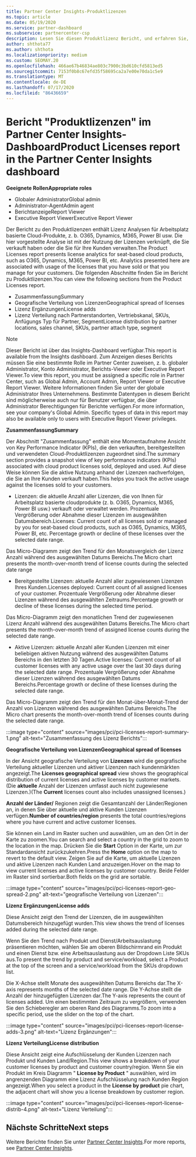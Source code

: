 ```yaml
---
title: Partner Center Insights-Produktlizenzen
ms.topic: article
ms.date: 05/19/2020
ms.service: partner-dashboard
ms.subservice: partnercenter-csp
description: Lesen Sie diesen Produktlizenz Bericht, und erfahren Sie, wie Sie mit den lizenzierten (oder Arbeitsplatz basierten) cloudprodukten verbessern, die Sie für Ihre Kunden verkaufen oder verwalten.
author: shthota77
ms.author: shthota
ms.localizationpriority: medium
ms.custom: SEOMAY.20
ms.openlocfilehash: 466ae67b46834ae803c7900c3bd610cfd5813ed5
ms.sourcegitcommit: 7153f0b8c67efd35f58695ca2a7e00e70da1c5e9
ms.translationtype: MT
ms.contentlocale: de-DE
ms.lasthandoff: 07/17/2020
ms.locfileid: "86436659"
---
```

# <a name="product-licenses-report-in-the-partner-center-insights-dashboard"></a><span data-ttu-id="4201b-103">Bericht "Produktlizenzen" im Partner Center Insights-Dashboard</span><span class="sxs-lookup"><span data-stu-id="4201b-103">Product Licenses report in the Partner Center Insights dashboard</span></span>

<span data-ttu-id="4201b-104">**Geeignete Rollen**</span><span class="sxs-lookup"><span data-stu-id="4201b-104">**Appropriate roles**</span></span>
- <span data-ttu-id="4201b-105">Globaler Administrator</span><span class="sxs-lookup"><span data-stu-id="4201b-105">Global admin</span></span>
- <span data-ttu-id="4201b-106">Administrator-Agent</span><span class="sxs-lookup"><span data-stu-id="4201b-106">Admin agent</span></span>
- <span data-ttu-id="4201b-107">Berichtanzeige</span><span class="sxs-lookup"><span data-stu-id="4201b-107">Report Viewer</span></span>
- <span data-ttu-id="4201b-108">Executive Report Viewer</span><span class="sxs-lookup"><span data-stu-id="4201b-108">Executive Report Viewer</span></span>

<span data-ttu-id="4201b-109">Der Bericht zu den Produktlizenzen enthält Lizenz Analysen für Arbeitsplatz basierte Cloud-Produkte, z. b. O365, Dynamics, M365, Power BI usw. Die hier vorgestellte Analyse ist mit der Nutzung der Lizenzen verknüpft, die Sie verkauft haben oder die Sie für Ihre Kunden verwalten.</span><span class="sxs-lookup"><span data-stu-id="4201b-109">The Product Licenses report presents license analytics for seat-based cloud products, such as O365, Dynamics, M365, Power BI, etc. Analytics presented here are associated with usage of the licenses that you have sold or that you manage for your customers.</span></span> <span data-ttu-id="4201b-110">Die folgenden Abschnitte finden Sie im Bericht zu Produktlizenzen.</span><span class="sxs-lookup"><span data-stu-id="4201b-110">You can view the following sections from the Product Licenses report.</span></span>

- <span data-ttu-id="4201b-111">Zusammenfassung</span><span class="sxs-lookup"><span data-stu-id="4201b-111">Summary</span></span>
- <span data-ttu-id="4201b-112">Geografische Verteilung von Lizenzen</span><span class="sxs-lookup"><span data-stu-id="4201b-112">Geographical spread of licenses</span></span>
- <span data-ttu-id="4201b-113">Lizenz Ergänzungen</span><span class="sxs-lookup"><span data-stu-id="4201b-113">License adds</span></span>
- <span data-ttu-id="4201b-114">Lizenz Verteilung nach Partnerstandorten, Vertriebskanal, SKUs, Anfügungs Typ für Partner, Segment</span><span class="sxs-lookup"><span data-stu-id="4201b-114">License distribution by partner locations, sales channel, SKUs, partner attach type, segment</span></span>

 > [!NOTE]
 > <span data-ttu-id="4201b-115">Dieser Bericht ist über das Insights-Dashboard verfügbar.</span><span class="sxs-lookup"><span data-stu-id="4201b-115">This report is available from the Insights dashboard.</span></span> <span data-ttu-id="4201b-116">Zum Anzeigen dieses Berichts müssen Sie eine bestimmte Rolle im Partner Center zuweisen, z. b. globaler Administrator, Konto Administrator, Berichts-Viewer oder Executive Report Viewer.</span><span class="sxs-lookup"><span data-stu-id="4201b-116">To view this report, you must be assigned a specific role in Partner Center, such as Global Admin, Account Admin, Report Viewer or Executive Report Viewer.</span></span> <span data-ttu-id="4201b-117">Weitere Informationen finden Sie unter der globale Administrator Ihres Unternehmens. Bestimmte Datentypen in diesem Bericht sind möglicherweise auch nur für Benutzer verfügbar, die über Administrator Berechtigungen für Berichte verfügen.</span><span class="sxs-lookup"><span data-stu-id="4201b-117">For more information, see your company's Global Admin. Specific types of data in this report may also be available only to users with Executive Report Viewer privileges.</span></span>

<span data-ttu-id="4201b-118">**Zusammenfassung**</span><span class="sxs-lookup"><span data-stu-id="4201b-118">**Summary**</span></span>

<span data-ttu-id="4201b-119">Der Abschnitt "Zusammenfassung" enthält eine Momentaufnahme Ansicht von Key Performance Indicator (KPIs), die den verkauften, bereitgestellten und verwendeten Cloud-Produktlizenzen zugeordnet sind.</span><span class="sxs-lookup"><span data-stu-id="4201b-119">The summary section provides a snapshot view of key performance indicators (KPIs) associated with cloud product licenses sold, deployed and used.</span></span> <span data-ttu-id="4201b-120">Auf diese Weise können Sie die aktive Nutzung anhand der Lizenzen nachverfolgen, die Sie an Ihre Kunden verkauft haben.</span><span class="sxs-lookup"><span data-stu-id="4201b-120">This helps you track the active usage against the licenses sold to your customers.</span></span>

- <span data-ttu-id="4201b-121">Lizenzen: die aktuelle Anzahl aller Lizenzen, die von Ihnen für Arbeitsplatz basierte cloudprodukte (z. b. O365, Dynamics, M365, Power BI usw.) verkauft oder verwaltet werden. Prozentuale Vergrößerung oder Abnahme dieser Lizenzen im ausgewählten Datumsbereich.</span><span class="sxs-lookup"><span data-stu-id="4201b-121">Licenses: Current count of all licenses sold or managed by you for seat-based cloud products, such as O365, Dynamics, M365, Power BI, etc. Percentage growth or decline of these licenses over the selected date range.</span></span>

<span data-ttu-id="4201b-122">Das Micro-Diagramm zeigt den Trend für den Monatsvergleich der Lizenz Anzahl während des ausgewählten Datums Bereichs.</span><span class="sxs-lookup"><span data-stu-id="4201b-122">The Micro chart presents the month-over-month trend of license counts during the selected date range</span></span>

- <span data-ttu-id="4201b-123">Bereitgestellte Lizenzen: aktuelle Anzahl aller zugewiesenen Lizenzen Ihres Kunden.</span><span class="sxs-lookup"><span data-stu-id="4201b-123">Licenses deployed: Current count of all assigned licenses of your customer.</span></span>
<span data-ttu-id="4201b-124">Prozentuale Vergrößerung oder Abnahme dieser Lizenzen während des ausgewählten Zeitraums.</span><span class="sxs-lookup"><span data-stu-id="4201b-124">Percentage growth or decline of these licenses during the selected time period.</span></span>

<span data-ttu-id="4201b-125">Das Micro-Diagramm zeigt den monatlichen Trend der zugewiesenen Lizenz Anzahl während des ausgewählten Datums Bereichs.</span><span class="sxs-lookup"><span data-stu-id="4201b-125">The Micro chart presents the month-over-month trend of assigned license counts during the selected date range.</span></span>

- <span data-ttu-id="4201b-126">Aktive Lizenzen: aktuelle Anzahl aller Kunden Lizenzen mit einer beliebigen aktiven Nutzung während des ausgewählten Datums Bereichs in den letzten 30 Tagen.</span><span class="sxs-lookup"><span data-stu-id="4201b-126">Active licenses: Current count of all customer licenses with any active usage over the last 30 days during the selected date range.</span></span>
<span data-ttu-id="4201b-127">Prozentuale Vergrößerung oder Abnahme dieser Lizenzen während des ausgewählten Datums Bereichs.</span><span class="sxs-lookup"><span data-stu-id="4201b-127">Percentage growth or decline of these licenses during the selected date range.</span></span>

<span data-ttu-id="4201b-128">Das Micro-Diagramm zeigt den Trend für den Monat-über-Monat-Trend der Anzahl von Lizenzen während des ausgewählten Datums Bereichs.</span><span class="sxs-lookup"><span data-stu-id="4201b-128">The Micro chart presents the month-over-month trend of licenses counts during the selected date range.</span></span>

:::image type="content" source="images/pci/pci-licenses-report-summary-1.png" alt-text="Zusammenfassung des Lizenz Berichts":::

<span data-ttu-id="4201b-130">**Geografische Verteilung von Lizenzen**</span><span class="sxs-lookup"><span data-stu-id="4201b-130">**Geographical spread of licenses**</span></span>

<span data-ttu-id="4201b-131">In der Ansicht geografische Verteilung von **Lizenzen** wird die geografische Verteilung aktueller Lizenzen und aktiver Lizenzen nach kundenmärkten angezeigt.</span><span class="sxs-lookup"><span data-stu-id="4201b-131">The **Licenses geographical spread** view shows the geographical distribution of current licenses and active licenses by customer markets.</span></span> <span data-ttu-id="4201b-132">(Die **aktuelle** Anzahl der Lizenzen umfasst auch nicht zugewiesene Lizenzen.)</span><span class="sxs-lookup"><span data-stu-id="4201b-132">(The **Current** licenses count also includes unassigned licenses.)</span></span>

<span data-ttu-id="4201b-133">**Anzahl der Länder/** Regionen zeigt die Gesamtanzahl der Länder/Regionen an, in denen Sie über aktuelle und aktive Kunden Lizenzen verfügen.</span><span class="sxs-lookup"><span data-stu-id="4201b-133">**Number of countries/region** presents the total countries/regions where you have current and active customer licenses.</span></span>

<span data-ttu-id="4201b-134">Sie können ein Land im Raster suchen und auswählen, um an den Ort in der Karte zu zoomen.</span><span class="sxs-lookup"><span data-stu-id="4201b-134">You can search and select a country in the grid to zoom to the location in the map.</span></span> <span data-ttu-id="4201b-135">Drücken Sie die **Start** Option in der Karte, um zur Standardansicht zurückzukehren.</span><span class="sxs-lookup"><span data-stu-id="4201b-135">Press the **Home** option on the map to revert to the default view.</span></span> <span data-ttu-id="4201b-136">Zeigen Sie auf die Karte, um aktuelle Lizenzen und aktive Lizenzen nach Kunden Land anzuzeigen.</span><span class="sxs-lookup"><span data-stu-id="4201b-136">Hover on the map to view current licenses and active licenses by customer country.</span></span> <span data-ttu-id="4201b-137">Beide Felder im Raster sind sortierbar.</span><span class="sxs-lookup"><span data-stu-id="4201b-137">Both fields on the grid are sortable.</span></span>

:::image type="content" source="images/pci/pci-licenses-report-geo-spread-2.png" alt-text="geografische Verteilung von Lizenzen":::

<span data-ttu-id="4201b-139">**Lizenz Ergänzungen**</span><span class="sxs-lookup"><span data-stu-id="4201b-139">**License adds**</span></span>

<span data-ttu-id="4201b-140">Diese Ansicht zeigt den Trend der Lizenzen, die im ausgewählten Datumsbereich hinzugefügt wurden.</span><span class="sxs-lookup"><span data-stu-id="4201b-140">This view shows the trend of licenses added during the selected date range.</span></span> 

<span data-ttu-id="4201b-141">Wenn Sie den Trend nach Produkt und Dienst/Arbeitsauslastung präsentieren möchten, wählen Sie am oberen Bildschirmrand ein Produkt und einen Dienst bzw. eine Arbeitsauslastung aus der Dropdown Liste SKUs aus.</span><span class="sxs-lookup"><span data-stu-id="4201b-141">To present the trend by product and service/workload, select a Product at the top of the screen and a service/workload from the SKUs dropdown list.</span></span>

<span data-ttu-id="4201b-142">Die X-Achse stellt Monate des ausgewählten Datums Bereichs dar.</span><span class="sxs-lookup"><span data-stu-id="4201b-142">The X-axis represents months of the selected date range.</span></span> <span data-ttu-id="4201b-143">Die Y-Achse stellt die Anzahl der hinzugefügten Lizenzen dar.</span><span class="sxs-lookup"><span data-stu-id="4201b-143">The Y-axis represents the count of licenses added.</span></span> <span data-ttu-id="4201b-144">Um einen bestimmten Zeitraum zu vergrößern, verwenden Sie den Schieberegler am oberen Rand des Diagramms.</span><span class="sxs-lookup"><span data-stu-id="4201b-144">To zoom into a specific period, use the slider on the top of the chart.</span></span>

:::image type="content" source="images/pci/pci-licenses-report-license-adds-3.png" alt-text="Lizenz Ergänzungen":::

<span data-ttu-id="4201b-146">**Lizenz Verteilung**</span><span class="sxs-lookup"><span data-stu-id="4201b-146">**License distribution**</span></span>

<span data-ttu-id="4201b-147">Diese Ansicht zeigt eine Aufschlüsselung der Kunden Lizenzen nach Produkt und Kunden Land/Region.</span><span class="sxs-lookup"><span data-stu-id="4201b-147">This view shows a breakdown of your customer licenses by product and customer country/region.</span></span> <span data-ttu-id="4201b-148">Wenn Sie ein Produkt im Kreis Diagramm " **License by Product** " auswählen, wird im angrenzenden Diagramm eine Lizenz Aufschlüsselung nach Kunden Region angezeigt.</span><span class="sxs-lookup"><span data-stu-id="4201b-148">When you select a product in the **License by product** pie chart, the adjacent chart will show you a license breakdown by customer region.</span></span>

:::image type="content" source="images/pci/pci-licenses-report-license-distrib-4.png" alt-text="Lizenz Verteilung":::

## <a name="next-steps"></a><span data-ttu-id="4201b-150">Nächste Schritte</span><span class="sxs-lookup"><span data-stu-id="4201b-150">Next steps</span></span>

<span data-ttu-id="4201b-151">Weitere Berichte finden Sie unter [Partner Center Insights](partner-center-insights.md).</span><span class="sxs-lookup"><span data-stu-id="4201b-151">For more reports, see [Partner Center Insights](partner-center-insights.md).</span></span>
